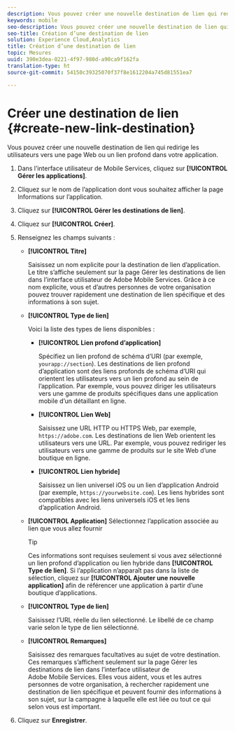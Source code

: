 ```yaml
---
description: Vous pouvez créer une nouvelle destination de lien qui redirige les utilisateurs vers une page Web ou un lien profond dans votre application.
keywords: mobile
seo-description: Vous pouvez créer une nouvelle destination de lien qui redirige les utilisateurs vers une page Web ou un lien profond dans votre application.
seo-title: Création d’une destination de lien
solution: Experience Cloud,Analytics
title: Création d’une destination de lien
topic: Mesures
uuid: 390e3dea-0221-4f97-980d-a90ca9f162fa
translation-type: ht
source-git-commit: 54150c39325070f37f8e1612204a745d81551ea7

---
```



# Créer une destination de lien {#create-new-link-destination}

Vous pouvez créer une nouvelle destination de lien qui redirige les utilisateurs vers une page Web ou un lien profond dans votre application.

1. Dans l’interface utilisateur de Mobile Services, cliquez sur **[!UICONTROL Gérer les applications]**.
1. Cliquez sur le nom de l’application dont vous souhaitez afficher la page Informations sur l’application.
1. Cliquez sur **[!UICONTROL Gérer les destinations de lien]**.
1. Cliquez sur **[!UICONTROL Créer]**.
1. Renseignez les champs suivants :
   * **[!UICONTROL Titre]**

      Saisissez un nom explicite pour la destination de lien d’application. Le titre s’affiche seulement sur la page Gérer les destinations de lien dans l’interface utilisateur de Adobe Mobile Services. Grâce à ce nom explicite, vous et d’autres personnes de votre organisation pouvez trouver rapidement une destination de lien spécifique et des informations à son sujet.

   * **[!UICONTROL Type de lien]**

      Voici la liste des types de liens disponibles :

      * **[!UICONTROL Lien profond d’application]**

         Spécifiez un lien profond de schéma d’URI (par exemple, `yourapp://section`). Les destinations de lien profond d’application sont des liens profonds de schéma d’URI qui orientent les utilisateurs vers un lien profond au sein de l’application. Par exemple, vous pouvez diriger les utilisateurs vers une gamme de produits spécifiques dans une application mobile d’un détaillant en ligne.

      * **[!UICONTROL Lien Web]**

         Saisissez une URL HTTP ou HTTPS Web, par exemple, `https://adobe.com`. Les destinations de lien Web orientent les utilisateurs vers une URL. Par exemple, vous pouvez rediriger les utilisateurs vers une gamme de produits sur le site Web d’une boutique en ligne.

      * **[!UICONTROL Lien hybride]**

         Saisissez un lien universel iOS ou un lien d’application Android (par exemple, `https://yourwebsite.com`). Les liens hybrides sont compatibles avec les liens universels iOS et les liens d’application Android.
   * **[!UICONTROL Application]**
Sélectionnez l’application associée au lien que vous allez fournir

      >[!TIP]
      >
      >Ces informations sont requises seulement si vous avez sélectionné un lien profond d’application ou lien hybride dans **[!UICONTROL Type de lien]**. Si l’application n’apparaît pas dans la liste de sélection, cliquez sur **[!UICONTROL Ajouter une nouvelle application]** afin de référencer une application à partir d’une boutique d’applications.

   * **[!UICONTROL Type de lien]**

      Saisissez l’URL réelle du lien sélectionné. Le libellé de ce champ varie selon le type de lien sélectionné.

   * **[!UICONTROL Remarques]**

      Saisissez des remarques facultatives au sujet de votre destination. Ces remarques s’affichent seulement sur la page Gérer les destinations de lien dans l’interface utilisateur de Adobe Mobile Services. Elles vous aident, vous et les autres personnes de votre organisation, à rechercher rapidement une destination de lien spécifique et peuvent fournir des informations à son sujet, sur la campagne à laquelle elle est liée ou tout ce qui selon vous est important.


1. Cliquez sur **Enregistrer**.
